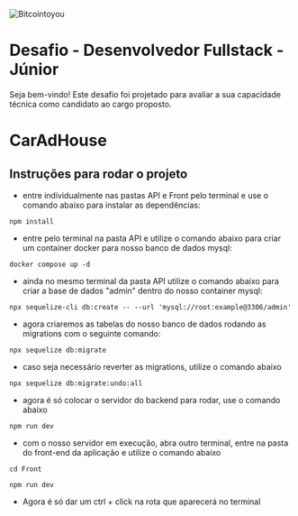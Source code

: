 ![Bitcointoyou](https://bitcointoyou.com/_next/static/media/logoAzul.c6609791.png)

# Desafio - Desenvolvedor Fullstack - Júnior
Seja bem-vindo! Este desafio foi projetado para avaliar a sua capacidade técnica como candidato ao cargo proposto.

# CarAdHouse

## Instruções para rodar o projeto
- entre individualmente nas pastas API e Front pelo terminal e use o comando abaixo para instalar as dependências:
```
npm install
```

- entre pelo terminal na pasta API e utilize o comando abaixo para criar um container docker para nosso banco de dados mysql:
```
docker compose up -d
```

- ainda no mesmo terminal da pasta API utilize o comando abaixo para criar a base de dados "admin" dentro do nosso container mysql:
```
npx sequelize-cli db:create -- --url 'mysql://root:example@3306/admin'
```

- agora criaremos as tabelas do nosso banco de dados rodando as migrations com o seguinte comando:
```
npx sequelize db:migrate
```

- caso seja necessário reverter as migrations, utilize o comando abaixo
```
npx sequelize db:migrate:undo:all
```

- agora é só colocar o servidor do backend para rodar, use o comando abaixo
```
npm run dev
```

- com o nosso servidor em execução, abra outro terminal, entre na pasta do front-end da aplicação e utilize o comando abaixo
```
cd Front
```
```
npm run dev
```
- Agora é só dar um ctrl + click na rota que aparecerá no terminal